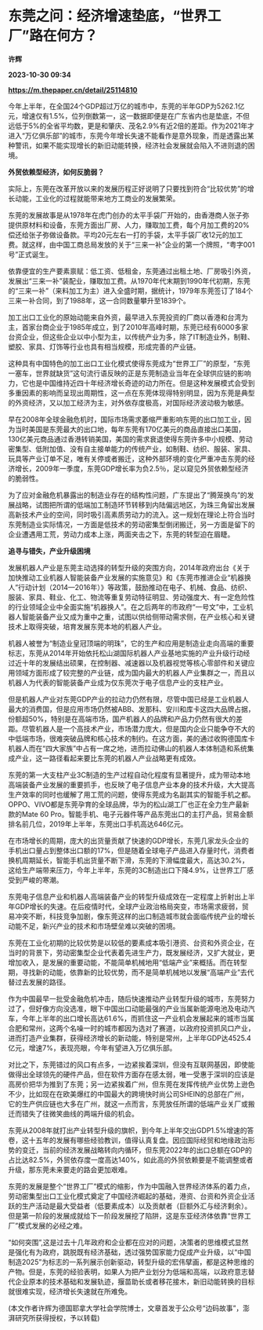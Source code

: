 # 东莞之问：经济增速垫底，“世界工厂”路在何方？
**许辉**

**2023-10-30 09:34**

**https://m.thepaper.cn/detail/25114810**

今年上半年，在全国24个GDP超过万亿的城市中，东莞的半年GDP为5262.1亿元，增速仅有1.5%，位列倒数第一，这一数据即便是在广东省内也是垫底，不但远低于5%的全省平均数，更是和肇庆、茂名2.9%有近2倍的差距。作为2021年才进入“万亿俱乐部”的城市，东莞今年增长失速不能看作是意外现象，而是透露出某种警讯，如果不能实现增长的新旧动能转换，经济社会发展就会陷入不进则退的困境。

**外贸依赖型经济，如何反脆弱？**

实际上，东莞在改革开放以来的发展历程正好说明了只要找到符合“比较优势”的增长动能，工业化的过程就能带来地方工商业的发展繁荣。

东莞的发展故事是从1978年在虎门创办的太平手袋厂开始的，由香港商人张子弥提供原材料和设备，东莞方面出厂房、人力，赚取加工费，每个月加工费的20%偿还给张子弥做设备款。平均20元左右一打的手袋，太平手袋厂收12元的加工费。就这样，由中国工商总局发放的关于“三来一补”企业的第一个牌照，“粤字001号”正式诞生。

依靠便宜的生产要素禀赋：低工资、低租金，东莞通过出租土地、厂房吸引外资，发展出“三来一补”装配业，赚取加工费。从1970年代末期到1990年代初期，东莞的“三来一补”（来料加工为主）进入全盛时期，据统计，1979年东莞签订了184个三来一补合同，到了1988年，这一合同数量攀升至1839个。

加工出口工业化的原始动能来自外资，最早进入东莞投资的厂商以香港和台湾为主，首家台商企业于1985年成立，到了2010年高峰时期，东莞已经有6000多家台资企业，但这些企业以中小型为主，以传统产业为多，除了IT制造业外，制鞋、塑胶、家具、灯饰等行业也具有相当规模，形成完善的产业链。

这种具有中国特色的加工出口工业化模式使得东莞成为“世界工厂”的原型，“东莞一塞车，世界就缺货”这句流行语反映的正是东莞制造业当年在全球供应链的影响力，它也是中国维持近四十年经济增长奇迹的动力所在。但是这种发展模式会受到多重因素的影响而呈现出周期性，这一点在东莞体现得特别明显，因为东莞是典型的外资经济，又以加工经济为主，对外依存度极高，对国际经济波动极为敏感。

早在2008年全球金融危机时，国际市场需求萎缩严重影响东莞的出口加工业，因为当时美国是东莞最大的出口地，每年东莞有170亿美元的商品直接出口美国，130亿美元商品通过香港转销美国，美国的需求衰退使得东莞许多中小规模、劳动密集型、低附加值、没有自主接单能力的传统产业，如制鞋、纺织、服装、家具、玩具等产业订单不足，唯有关停或者搬迁，这种外部环境的变化严重冲击东莞的经济增长，2009年一季度，东莞GDP增长率为负2.5％，足以窥见外贸依赖型经济的脆弱性。

为了应对金融危机暴露出的制造业存在的结构性问题，广东提出了“腾笼换鸟”的发展战略，试图把所谓的低端加工制造环节转移到内陆偏远地区，为珠三角留出发展高新技术产业的空间，同时吸引高素质劳动力的流入。这一规划在理论上符合当时东莞制造业实际情况，一方面是低技术的劳动密集型倒闭搬迁，另一方面是留下的企业遭遇用工荒，劳动力成本上涨，两面夹击之下，东莞的转型迫在眉睫。

**追寻与错失，产业升级困境**

发展机器人产业是东莞主动选择的转型升级的突围方向，2014年政府出台《关于加快推动工业机器人智能装备产业发展的实施意见》和《东莞市推进企业“机器换人”行动计划（2014—2016年）》等政策，鼓励推动在电子、机械、食品、纺织、服装、家具、鞋业、化工、物流等重复劳动特征明显、劳动强度大、有一定危险性的行业领域企业中全面实施“机器换人”。在之后两年的市政府“一号文”中，工业机器人智能装备产业又成为重中之重，试图以供给侧带动需求侧，在产业核心和关键技术上取得突破，培育发展东莞本地的机器人产业。

机器人被誉为“制造业皇冠顶端的明珠”，它的生产和应用是制造业走向高端的重要标志，东莞从2014年开始依托松山湖国际机器人产业基地实施的产业升级行动经过近十年的发展结出硕果，在控制器、减速器以及机器视觉等核心零部件和关键应用领域方面形成了较完整的产业链，成为国内最大的机器人产业集群之一，而且以机器人为代表的智能装备产业成为仅东莞次于电子信息产业的支柱产业。

但是机器人产业对东莞GDP产业的拉动力仍然有限，尽管中国已经是工业机器人最大的消费国，但是应用市场仍然被ABB、发那科、安川和库卡这四大品牌占据，份额超50%，特别是在高端市场，国产机器人的品牌和产品力仍然有很大的差距。尽管机器人是一个高技术产业，市场潜力庞大，但是国内企业只能争夺不大的中低端市场，很难突破品牌和核心技术的制约。在这方面，美的通过收购德国库卡机器人而在“四大家族”中占有一席之地，进而拉动佛山的机器人本体制造和系统集成产业，这一路径看起来要比东莞的机器人产业战略更有成效。

东莞的第一大支柱产业3C制造的生产过程自动化程度有显著提升，成为带动本地高端装备产业发展的重要抓手，也反映了电子信息产业本身的技术升级，大大提高生产效率的同时也缓解了用工荒的问题，使得东莞成为名副其实的智能手机之都。OPPO、VIVO都是东莞孕育的全球品牌，华为的松山湖工厂也正在全力生产最新款的Mate 60 Pro。智能手机、电子元器件等产品东莞出口的主打产品，贸易金额排名前几位，2019年上半年，东莞出口手机高达646亿元。

在市场增长的周期，庞大的出货量贡献了快速的GDP增长，东莞几家龙头企业的手机出口量占到整体出口额的17%，但是随着全球电子产品进入存量时代，消费者换机周期延长，智能手机出货量不断下滑，东莞的下滑幅度最大，高达30.2%，这给生产端带来压力，今年上半年，东莞的3C制造出口下降4.9%，让世界工厂感受到严峻的寒潮。

东莞电子信息产业和机器人高端装备产业的转型升级成效在一定程度上折射出上半年GDP增长的失速。在后疫情时代，全球产业政治格局突变，市场需求疲弱，贸易冲突不断，科技竞争加剧，像东莞这样的出口制造城市就会面临传统产业的增长动能不足，新兴产业的技术和市场壁垒难以突破的困境。

东莞在工业化初期的比较优势是以较低的要素成本吸引港资、台资和外资企业，在当时的背景下，劳动密集型企业代表着先进生产力，既发展经济，又扩大就业，更增加收入，是发展的重要动能，不能简单机械地用“低端产业”来概括。而在转型期，寻找新的动能，依靠新的比较优势，而不是简单机械地以发展“高端产业”去代替过去发展的路径。

作为中国最早一批受金融危机冲击，随后快速推动产业转型升级的城市，东莞努力过了，但好像方向没选准，眼下中国出口动能最强的产业当属新能源电池及电动汽车，今年上半年的出口增长高达61.6%，而抓住这一产业机会发展起来的城市当属合肥和常州，这两个名噪一时的城市都因为选对了赛道，以政府投资抓风口产业，进而打造产业集群，获得经济增长的新动能，特别是常州，上半年GDP达4525.4亿元，增速7%，表现亮眼，今年有望进入万亿俱乐部。

对比之下，东莞错过的风口有点多，一边紧挨着深圳，但没有互联网基因，即使能做得出全球领先的硬件产品，但在软件方面存在感太弱，唯一受惠于深圳的应该是高房价把华为推到了东莞；另一边紧挨着广州，但东莞在发挥传统产业优势上逊色不少，比如现在在欧美爆红的中国最大的跨境快时尚公司SHEIN的总部在广州，它的生产供应链也大多在广州，就这一点而言，东莞放任所谓的低端产业关厂或搬迁而错失了往微笑曲线的两端升级的机会。

东莞从2008年就打出产业转型升级的旗帜，到今年上半年交出GDP1.5%增速的答卷，这十五年的发展有哪些经验教训，值得认真复盘。因应国际经贸和地缘政治形势的变迁，当前的经济发展战略转向内循环，但东莞2022年的出口总额在GDP的占比达82.5%，外贸依存度一度高达140%，如此高的外贸依赖要是不能调整或者升级，那东莞未来要走的路会更加艰难。

东莞的发展是整个“世界工厂”模式的缩影，作为中国融入世界经济体系的着力点，劳动密集型出口工业化模式奠定了中国经济崛起的基础，港资、台资和外资企业活跃的生产活动是最大受益者（低要素成本）以及贡献者（巨额外汇与经济剩余）。但是第一阶段的发展成就给下一阶段发展挖了陷阱，这是东亚经济体依靠“世界工厂”模式发展的必经之难。

“如何突围”,这是过去十几年政府和企业都在应对的问题，决策者的思维模式显然是强化有为政府，跳脱既有经济基础，透过强势国家能力促成产业升级，以“中国制造2025”为标志的一系列展示创新驱动，转型升级的宏伟擘画，都是这种思维的产物。但是，东莞的经验表明，如果人为把产业划分为低端和高端，以政府意志替代企业原本的技术基础和发展轨迹，揠苗助长或者移花接木，新旧动能转换的目标就很难实现，经济增长失速就在所难免。

(本文作者许辉为德国耶拿大学社会学院博士，文章首发于公众号“边码故事”，澎湃研究所获得授权，予以转载)